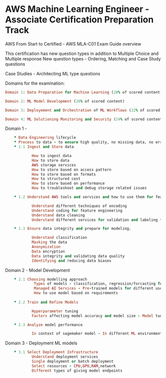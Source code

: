 # AWS Machine Learning Engineer - Associate Certification Preparation Track


AWS From Start to Certified - AWS MLA-C01 Exam Guide overview

This certification has new question types in addition to Multiple Choice and Multiple response
    New question types - Ordering, Matching and Case Study questions 

Case Studies - Architecting ML type questions

Domains for the examination:

```rb
Domain 1: Data Preparation for Machine Learning (28% of scored content)

Domain 2: ML Model Development (26% of scored content)

Domain 3: Deployement and Orchestration of ML Workflows (22% of scored content)

Domain 4: ML Solutioning Monitoring and Security (24% of scored content)
```

Domain 1 - 
```rb  
    * Data Engineering lifecycle
    * Process to data - to ensure high quality, no missing data, no errorous data.
    * 1.1 Ingest and Store data 

            How to ingest data
            How to store data
            AWS storage services
            How to store based on access pattern
            How to store based on formats
            How to structured cost
            How to store based on performance
            How to troubleshoot and debug storage related issues

    * 1.2 Understand AWS tools and services and how to use them for feature engineering

            Understand different techniques of encoding
            Understand coding for feature engineering
            Understand data cleaning
            Understand different services for validation and labeling for data

    * 1.3 Ensure data integrity and prepare for modeling. 

            Understand classification 
            Masking the data
            Anonymization 
            Data encryption 
            Data integrity and validating data quality
            Identifying and reducing data biases


```

Domain 2 - Model Development

```rb
    * 2.1 Choosing modelling approach 
             Types of models - classification, regression/forcasting for prediction of categories
             Managed AI Services - Pre-trained models for different usecases
             How to use model based on requirements
    
    * 2.2 Train and Refine Models

            Hyperparameter tuning
            Factors affecting model accuracy and model size - Model tuning

    * 2.3 Analyze model performance

            In context of sagemaker model - In different ML environments what kind of model performane metrics are setup for evaluating the model accuracy. 
```

Domain 3 - Deployment ML models

```rb
    * 3.1 Select Deployment Infrastructure
            Understand deployment services
            Single deployment or batch deployment 
            Select resources - CPU,GPU,RAM,network
            Different types of giving model endpoints
            
```